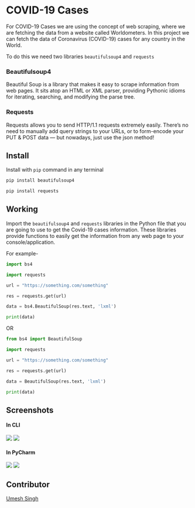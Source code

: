 # COVID-19 Cases

For COVID-19 Cases we are using the concept of web scraping, where we are fetching the data from a website called Worldometers. In this project we can fetch the data of Coronavirus (COVID-19) cases for any country in the World. 

To do this we need two libraries `beautifulsoup4` and `requests`

### Beautifulsoup4

Beautiful Soup is a library that makes it easy to scrape information from web pages. It sits atop an HTML or XML parser, providing Pythonic idioms for iterating, searching, and modifying the parse tree.

### Requests 

Requests allows you to send HTTP/1.1 requests extremely easily. There’s no need to manually add query strings to your URLs, or to form-encode your PUT & POST data — but nowadays, just use the json method!

## Install

Install with `pip` command in any terminal

```python
pip install beautifulsoup4

pip install requests
```

## Working

Import the `beautifulsoup4` and `requests` libraries in the Python file that you are going to use to get the Covid-19 cases information. These libraries provide functions to easily get the information from any web page to your console/application.

For example-

```python
import bs4

import requests

url = "https://something.com/something"

res = requests.get(url)

data = bs4.BeautifulSoup(res.text, 'lxml')

print(data)
```
OR
```python
from bs4 import BeautifulSoup

import requests

url = "https://something.com/something"

res = requests.get(url)

data = BeautifulSoup(res.text, 'lxml')

print(data)
```

## Screenshots

#### In CLI

<img src="https://github.com/Umesh-01/Awesome_Python_Scripts/blob/patch-4/WebScrapingScripts/COVID19_Cases/Images/corona3.png">


<img src="https://github.com/Umesh-01/Awesome_Python_Scripts/blob/patch-4/WebScrapingScripts/COVID19_Cases/Images/corona4.png">

#### In PyCharm

<img src="https://github.com/Umesh-01/Awesome_Python_Scripts/blob/patch-4/WebScrapingScripts/COVID19_Cases/Images/corona1.png">

<img src="https://github.com/Umesh-01/Awesome_Python_Scripts/blob/patch-4/WebScrapingScripts/COVID19_Cases/Images/corona2.png">

## Contributor
<a href="https://github.com/Umesh-01">Umesh Singh</a>
